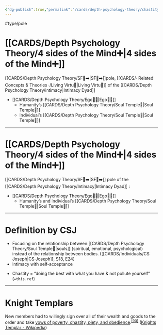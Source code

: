 ```yaml
---
{"dg-publish":true,"permalink":"/cards/depth-psychology-theory/chastity/","noteIcon":"1","created":"2022-12-31T17:35:54.658+01:00","updated":"2023-05-27T15:36:12.990+02:00"}
---
```


#type/pole 

# [[CARDS/Depth Psychology Theory/4 sides of the Mind➕\|4 sides of the Mind➕]] 
[[CARDS/Depth Psychology Theory/SF🤸➡️\|SF🤸➡️]]pole, [[CARDS/· Related Concepts & Theories ·/Living Virtu🙇\|Living Virtu🙇]] of the [[CARDS/Depth Psychology Theory/Intimacy\|Intimacy Dyad]] 
- [[CARDS/Depth Psychology Theory/Ego🙋‍♂️\|Ego🙋‍♂️]] 
	- Humanity’s [[CARDS/Depth Psychology Theory/Soul Temple👤\|Soul Temple👤]]
	- Individual’s [[CARDS/Depth Psychology Theory/Soul Temple👤\|Soul Temple👤]]   
---
# [[CARDS/Depth Psychology Theory/4 sides of the Mind➕\|4 sides of the Mind➕]]
[[CARDS/Depth Psychology Theory/SF🤸➡️\|SF🤸➡️]] pole of the [[CARDS/Depth Psychology Theory/Intimacy\|Intimacy Dyad]] :
- [[CARDS/Depth Psychology Theory/Ego🙋‍♂️\|Ego🙋‍♂️]] 
	- Humanity’s and Individual’s [[CARDS/Depth Psychology Theory/Soul Temple👤\|Soul Temple👤]] 
---
# Definition by CSJ
- Focusing on the relationship between [[CARDS/Depth Psychology Theory/Soul Temple👤\|souls]] (spiritual, emotional, psychological) instead of the relationship between bodies. ([[CARDS/Individuals/CS Joseph\|CS Joseph]], S18, E24)
- Intimacy with self-acceptance 


<div class="transclusion internal-embed is-loaded"><div class="markdown-embed">



- Chastity = “doing the best with what you have & not pollute yourself” (`=this.ref`) 

</div></div>


---
# Knight Templars 

<div class="transclusion internal-embed is-loaded"><div class="markdown-embed">



New members had to willingly sign over all of their wealth and goods to the order and take [vows of poverty, chastity, piety, and obedience](https://en.wikipedia.org/wiki/Religious_vows "Religious vows").<sup id="cite_ref-91"><a href="https://en.wikipedia.org/wiki/Knights_Templar#cite_note-91">[90]</a></sup> ([Knights Templar - Wikipedia](https://en.wikipedia.org/wiki/Knights_Templar)) 

</div></div>



